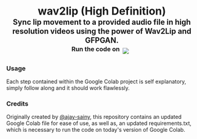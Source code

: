 <h1 align="center">wav2lip (High Definition)<br><sup><sub>Sync lip movement to a provided audio file in high resolution videos using the power of Wav2Lip and GFPGAN. <br>  <sup>Run the code on &nbsp;</sup><a target="_blank" href="https://colab.research.google.com/github/indianajson/wav2lip-HD/blob/main/colab.ipynb"><img src="https://colab.research.google.com/assets/colab-badge.svg"/></a> &nbsp; 
  </sub></sup>
 </h1>

### Usage

Each step contained within the Google Colab project is self explanatory, simply follow along and it should work flawlessly. 

### Credits

Originally created by [@ajay-sainy](https://github.com/ajay-sainy/), this repository contains an updated Google Colab file for ease of use, as well as, an updated requirements.txt, which is necessary to run the code on today's version of Google Colab. 
